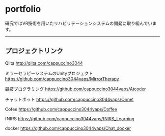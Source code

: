 # portfolio
研究ではVR技術を用いたリハビリテーションシステムの開発に取り組んでいます。

---

## プロジェクトリンク
Qiita
http://qiita.com/cappuccino3044

ミラーセラピーシステムのUnityプロジェクト
https://github.com/cappuccino3044vaps/MirrorTherapy

競技プログラミング
https://github.com/cappuccino3044vaps/Atcoder

チャットボット
https://github.com/cappuccino3044vaps/Onnet

Cofee
https://github.com/cappuccino3044vaps/Coffee

fNIRS
https://github.com/cappuccino3044vaps/fNIRS_Learning

docker
https://github.com/cappuccino3044vaps/Chat_docker
